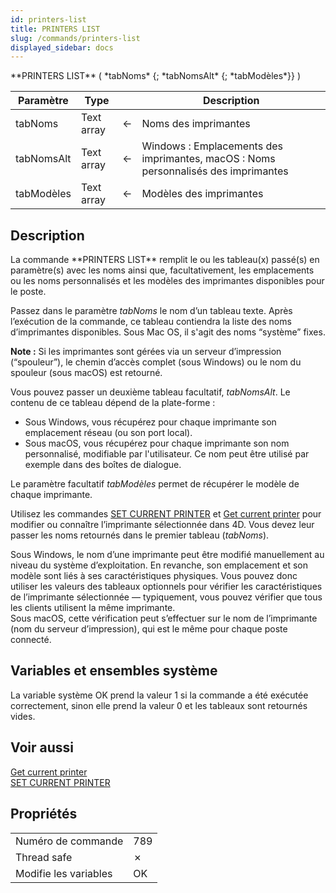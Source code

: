 ```yaml
---
id: printers-list
title: PRINTERS LIST
slug: /commands/printers-list
displayed_sidebar: docs
---
```


<!--REF #_command_.PRINTERS LIST.Syntax-->**PRINTERS LIST** ( *tabNoms* {; *tabNomsAlt* {; *tabModèles*}} )<!-- END REF-->
<!--REF #_command_.PRINTERS LIST.Params-->
| Paramètre | Type |  | Description |
| --- | --- | --- | --- |
| tabNoms | Text array | &#8592; | Noms des imprimantes |
| tabNomsAlt | Text array | &#8592; | Windows : Emplacements des imprimantes, macOS : Noms personnalisés des imprimantes |
| tabModèles | Text array | &#8592; | Modèles des imprimantes |

<!-- END REF-->

## Description 

<!--REF #_command_.PRINTERS LIST.Summary-->La commande **PRINTERS LIST** remplit le ou les tableau(x) passé(s) en paramètre(s) avec les noms ainsi que, facultativement, les emplacements ou les noms personnalisés et les modèles des imprimantes disponibles pour le poste.<!-- END REF-->

Passez dans le paramètre *tabNoms* le nom d’un tableau texte. Après l’exécution de la commande, ce tableau contiendra la liste des noms d’imprimantes disponibles. Sous Mac OS, il s'agit des noms “système” fixes.

**Note :** Si les imprimantes sont gérées via un serveur d’impression (“spouleur”), le chemin d’accès complet (sous Windows) ou le nom du spouleur (sous macOS) est retourné.

Vous pouvez passer un deuxième tableau facultatif, *tabNomsAlt*. Le contenu de ce tableau dépend de la plate-forme :

* Sous Windows, vous récupérez pour chaque imprimante son emplacement réseau (ou son port local).
* Sous macOS, vous récupérez pour chaque imprimante son nom personnalisé, modifiable par l'utilisateur. Ce nom peut être utilisé par exemple dans des boîtes de dialogue.

Le paramètre facultatif *tabModèles* permet de récupérer le modèle de chaque imprimante.

Utilisez les commandes [SET CURRENT PRINTER](set-current-printer.md) et [Get current printer](get-current-printer.md) pour modifier ou connaître l’imprimante sélectionnée dans 4D. Vous devez leur passer les noms retournés dans le premier tableau (*tabNoms*).

Sous Windows, le nom d’une imprimante peut être modifié manuellement au niveau du système d’exploitation. En revanche, son emplacement et son modèle sont liés à ses caractéristiques physiques. Vous pouvez donc utiliser les valeurs des tableaux optionnels pour vérifier les caractéristiques de l’imprimante sélectionnée — typiquement, vous pouvez vérifier que tous les clients utilisent la même imprimante.  
Sous macOS, cette vérification peut s’effectuer sur le nom de l’imprimante (nom du serveur d’impression), qui est le même pour chaque poste connecté.

## Variables et ensembles système 

La variable système OK prend la valeur 1 si la commande a été exécutée correctement, sinon elle prend la valeur 0 et les tableaux sont retournés vides. 

## Voir aussi 

[Get current printer](get-current-printer.md)  
[SET CURRENT PRINTER](set-current-printer.md)  

## Propriétés

|  |  |
| --- | --- |
| Numéro de commande | 789 |
| Thread safe | &cross; |
| Modifie les variables | OK |


